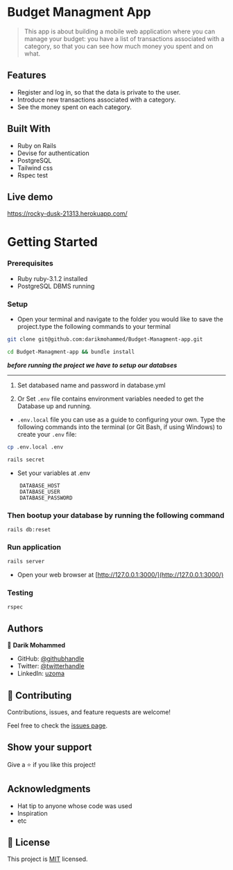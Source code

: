 # Budget Managment App

> This app is about building a mobile web application where you can manage your budget: you have a list of transactions associated with a category, so that you can see how much money you spent and on what.

## Features

- Register and log in, so that the data is private to the user.
- Introduce new transactions associated with a category.
- See the money spent on each category.

## Built With

- Ruby on Rails
- Devise for authentication
- PostgreSQL
- Tailwind css
- Rspec test

## Live demo

https://rocky-dusk-21313.herokuapp.com/

# Getting Started

### Prerequisites

- Ruby ruby-3.1.2 installed
- PostgreSQL DBMS running

### Setup

- Open your terminal and navigate to the folder you would like to save the project.type the following commands to your terminal

```bash
git clone git@github.com:darikmohammed/Budget-Managment-app.git
```

```bash
cd Budget-Managment-app && bundle install
```

**_before running the project we have to setup our databses_**

<hr>

1. Set databased name and password in database.yml

2. Or Set `.env` file contains environment variables needed to get the Database up and running.

- `.env.local` file you can use as a guide to configuring your own. Type the following commands into the terminal (or Git Bash, if using Windows) to create your `.env` file:

```bash
cp .env.local .env
```

```bash
rails secret
```

- Set your variables at .env

```env
    DATABASE_HOST
    DATABASE_USER
    DATABASE_PASSWORD
```

### Then bootup your database by running the following command

```shell
rails db:reset

```

### Run application

```rb
rails server

```

- Open your web browser at [http://127.0.0.1:3000/](http://127.0.0.1:3000/)

### Testing

```
rspec

```

## Authors

👤 **Darik Mohammed**

- GitHub: [@githubhandle](https://github.com/hedevedup)
- Twitter: [@twitterhandle](https://twitter.com/devtochi)
- LinkedIn: [uzoma](https://www.linkedin.com/in/je/)

## 🤝 Contributing

Contributions, issues, and feature requests are welcome!

Feel free to check the [issues page](../../issues/).

## Show your support

Give a ⭐️ if you like this project!

## Acknowledgments

- Hat tip to anyone whose code was used
- Inspiration
- etc

## 📝 License

This project is [MIT](./MIT.md) licensed.

